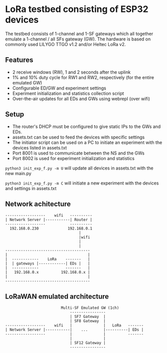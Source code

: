 # LoRa testbed consisting of ESP32 devices

The testbed consists of 1-channel and 1-SF gateways which all together emulate a 1-channel / all SFs gateway (GW).
The hardware is based on commonly used LILYGO TTGO v1.2 and/or Heltec LoRa v2.

## Features
* 2 receive windows (RW), 1 and 2 seconds after the uplink
* 1% and 10% duty cycle for RW1 and RW2, respectively (for the entire emulated GW)
* Configurable ED/GW and experiment settings
* Experiment initialization and statistics collection script
* Over-the-air updates for all EDs and GWs using webrepl (over wifi)

## Setup
* The router's DHCP must be configured to give static IPs to the GWs and EDs.
* assets.txt can be used to feed the devices with specific settings
* The initiator script can be used on a PC to initiate an experiment with the devices listed in assets.txt
* Port 8001 is used to communicate between the NS and the GWs
* Port 8002 is used for experiment initialization and statistics

`python3 init_exp_f.py -m U` will update all devices in assets.txt with the new main.py

`python3 init_exp_f.py -m C` will initiate a new experiment with the devices and settings in assets.txt

## Network achitecture
```
------------------    wifi   ----------
| Network Server |-----------| Router |
------------------           ----------
  192.168.0.230             192.168.0.1
                                 | 
                                 |wifi
                                 |
                                 |
--------------------------------------
|                                    |
|  ------------    LoRa    -------   |
|  | gateways |------------| EDs |   |
|  ------------            -------   |
|   192.168.0.x          192.168.0.x |
|                                    |
--------------------------------------
```

## LoRaWAN emulated architecture
```
                         Multi-SF Emulated GW (1ch)
                             ----------------
                             | SF7 Gateway  |
                             | SF8 Gateway  |
------------------    wifi   |              |   LoRa   -------
| Network Server |-----------|    ...       |----------| EDs |
------------------           |              |          -------
                             |              |
                             | SF12 Gateway |
                             ----------------
```

